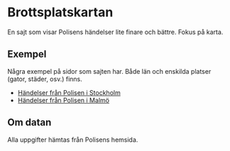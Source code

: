 # Brottsplatskartan

En sajt som visar Polisens händelser lite finare och bättre. Fokus på karta.

## Exempel

Några exempel på sidor som sajten har. Både län och enskilda platser (gator, städer, osv.) finns.

- [Händelser från Polisen i Stockholm](https://brottsplatskartan.se/lan/Stockholms%20l%C3%A4n)
- [Händelser från Polisen i Malmö](https://brottsplatskartan.se/plats/Malmö)

## Om datan

Alla uppgifter hämtas från Polisens hemsida.
